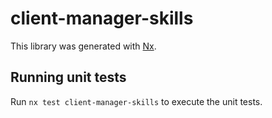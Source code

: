 # client-manager-skills

This library was generated with [Nx](https://nx.dev).

## Running unit tests

Run `nx test client-manager-skills` to execute the unit tests.
